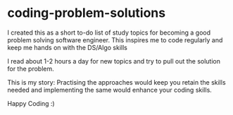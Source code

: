 # coding-problem-solutions

I created this as a short to-do list of study topics for becoming a good problem solving software engineer. This inspires me to code regularly and keep me hands on with the DS/Algo skills

I read about 1-2 hours a day for new topics and try to pull out the solution for the problem.

This is my story: Practising the approaches would keep you retain the skills needed and implementing the same would enhance your coding skills.

Happy Coding :)
